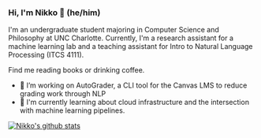 ### Hi, I'm Nikko 👋 (he/him)
I'm an undergraduate student majoring in Computer Science and Philosophy at UNC Charlotte. Currently, I'm a research assistant for a machine learning lab and a teaching assistant for Intro to Natural Language Processing (ITCS 4111).

Find me reading books or drinking coffee.

* 🔨  I’m working on AutoGrader, a CLI tool for the Canvas LMS to reduce grading work through NLP
* 🌱  I'm currently learning about cloud infrastructure and the intersection with machine learning pipelines.

[![Nikko's github stats](https://github-readme-stats.vercel.app/api?username=nosaka0&count_private=true&show_icons=true&theme=nord)](https://github.com/nosaka0/github-readme-stats)

<!--
**nosaka0/nosaka0** is a ✨ _special_ ✨ repository because its `README.md` (this file) appears on your GitHub profile.

Here are some ideas to get you started:

- 🔭 I’m currently working on ...
- 🌱 I’m currently learning ...
- 👯 I’m looking to collaborate on ...
- 🤔 I’m looking for help with ...
- 💬 Ask me about ...
- 📫 How to reach me: ...
- 😄 Pronouns: ...
- ⚡ Fun fact: ...
-->
